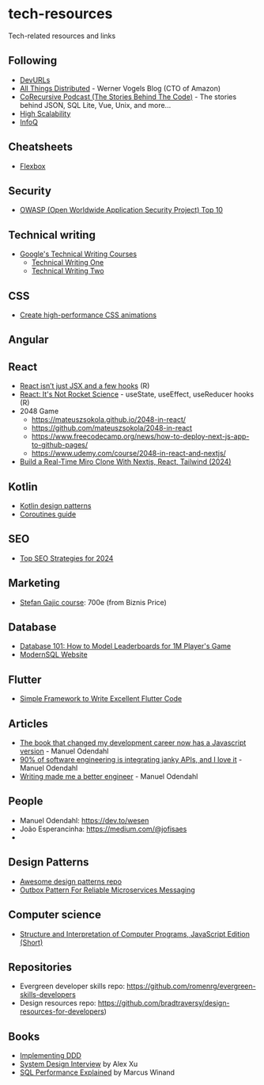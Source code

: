 # tech-resources
Tech-related resources and links

## Following
- [DevURLs](https://devurls.com/)
- [All Things Distributed](https://www.allthingsdistributed.com/) - Werner Vogels Blog (CTO of Amazon)
- [CoRecursive Podcast (The Stories Behind The Code)](https://corecursive.com/) - The stories behind JSON, SQL Lite, Vue, Unix, and more...
- [High Scalability](http://highscalability.com/)
- [InfoQ](https://www.infoq.com/)

## Cheatsheets
- [Flexbox](https://yoksel.github.io/flex-cheatsheet/)

## Security
- [OWASP (Open Worldwide Application Security Project) Top 10](https://owasp.org/Top10/)

## Technical writing
- [Google's Technical Writing Courses](https://developers.google.com/tech-writing/overview)
  - [Technical Writing One](https://developers.google.com/tech-writing/one)
  - [Technical Writing Two](https://developers.google.com/tech-writing/two)

## CSS
- [Create high-performance CSS animations](https://web.dev/articles/animations-guide)

## Angular

## React
- [React isn’t just JSX and a few hooks](https://dev.to/prakhart111/react-isnt-just-jsx-and-a-few-hooks-l09) (R)
- [React: It's Not Rocket Science](https://dev.to/prakhart111/react-its-not-rocket-science-1c5m) - useState, useEffect, useReducer hooks (R)
- 2048 Game
  - https://mateuszsokola.github.io/2048-in-react/
  - https://github.com/mateuszsokola/2048-in-react
  - https://www.freecodecamp.org/news/how-to-deploy-next-js-app-to-github-pages/
  - https://www.udemy.com/course/2048-in-react-and-nextjs/
- [Build a Real-Time Miro Clone With Nextjs, React, Tailwind (2024)](https://www.youtube.com/watch?v=ADJKbuayubE&ab_channel=CodeWithAntonio)

## Kotlin
- [Kotlin design patterns](https://github.com/dbacinski/Design-Patterns-In-Kotlin)
- [Coroutines guide](https://kotlinlang.org/docs/coroutines-guide.html)

## SEO
- [Top SEO Strategies for 2024](https://www.cmswire.com/digital-marketing/state-of-search-top-seo-strategies/)

## Marketing
- [Stefan Gajic course](https://stefangajic.com/najjaci-marketing-kurs-ikada/): 700e (from Biznis Price)

## Database
- [Database 101: How to Model Leaderboards for 1M Player's Game](https://dev.to/danielhe4rt/database-101-how-to-model-leaderboards-for-1m-players-game-2pfa)
- [ModernSQL Website](https://modern-sql.com/)

## Flutter
- [Simple Framework to Write Excellent Flutter Code](https://filledstacks.substack.com/p/simple-framework-to-write-excellent?r=1zlz2w&utm_campaign=post&utm_medium=web)

## Articles
- [The book that changed my development career now has a Javascript version](https://dev.to/wesen/the-book-that-changed-my-development-career-now-has-a-javascript-version-33hi) - Manuel Odendahl
- [90% of software engineering is integrating janky APIs, and I love it](https://dev.to/wesen/90-of-software-engineering-is-integrating-janky-apis-and-i-love-it-4k41) - Manuel Odendahl
- [Writing made me a better engineer](https://dev.to/wesen/how-i-learned-strategic-thinking-as-an-engineer-14aj) - Manuel Odendahl

## People
- Manuel Odendahl: https://dev.to/wesen
- João Esperancinha: https://medium.com/@jofisaes
- 

## Design Patterns
- [Awesome design patterns repo](https://github.com/DovAmir/awesome-design-patterns?tab=readme-ov-file)
- [Outbox Pattern For Reliable Microservices Messaging](https://www.milanjovanovic.tech/blog/outbox-pattern-for-reliable-microservices-messaging)

## Computer science
- [Structure and Interpretation of Computer Programs, JavaScript Edition (Short)](https://sourceacademy.org/sicpjs/index)

## Repositories
- Evergreen developer skills repo: https://github.com/romenrg/evergreen-skills-developers
- Design resources repo: https://github.com/bradtraversy/design-resources-for-developers)

## Books
- [Implementing DDD](https://www.amazon.com/Implementing-Domain-Driven-Design-Vaughn-Vernon/dp/0321834577)
- [System Design Interview](https://www.amazon.com/System-Design-Interview-insiders-Second/dp/B08CMF2CQF) by Alex Xu
- [SQL Performance Explained](https://www.amazon.com/Performance-Explained-Everything-Developers-about/dp/3950307826) by Marcus Winand
